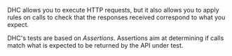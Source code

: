 DHC allows you to execute HTTP requests, but it also allows you to apply rules on calls to check that the responses received correspond to what you expect.

DHC's tests are based on *Assertions*. Assertions aim at determining if calls match what is expected to be returned by the API under test.
